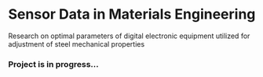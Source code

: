 # Sensor Data in Materials Engineering
Research on optimal parameters of digital electronic equipment utilized for adjustment of steel mechanical properties

### Project is in progress...
